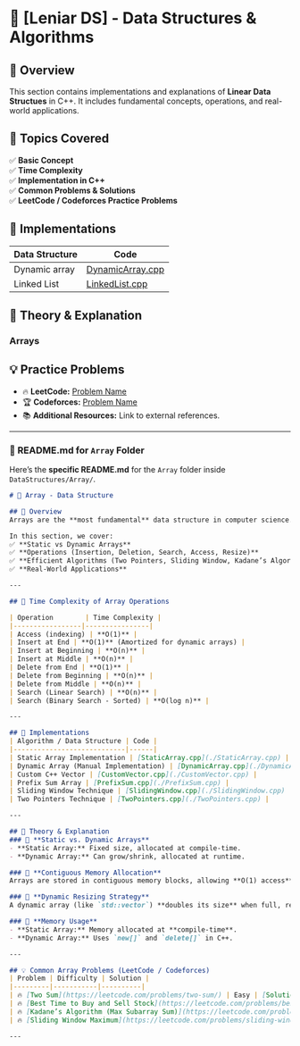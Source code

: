 # 📂 [Leniar DS] - Data Structures & Algorithms

## 📌 Overview
This section contains implementations and explanations of **Linear Data Structues** in C++. It includes fundamental concepts, operations, and real-world applications.

## 📖 Topics Covered
✅ **Basic Concept**  
✅ **Time Complexity**  
✅ **Implementation in C++**  
✅ **Common Problems & Solutions**  
✅ **LeetCode / Codeforces Practice Problems**

## 🚀 Implementations
| Data Structure | Code |
|----------------------------|------|
| Dynamic array | [DynamicArray.cpp](./DynamicArray.cpp) |
| Linked List | [LinkedList.cpp](./LinkedList.cpp) |

## 📝 Theory & Explanation
###     Arrays


## 💡 Practice Problems
- 🔥 **LeetCode:** [Problem Name](https://leetcode.com/problems/example/)
- 🏆 **Codeforces:** [Problem Name](https://codeforces.com/problemset/problem/example)
- 📚 **Additional Resources:** Link to external references.

---

### **📌 README.md for `Array` Folder**
Here’s the **specific README.md** for the `Array` folder inside `DataStructures/Array/`.

```md
# 📂 Array - Data Structure

## 📌 Overview
Arrays are the **most fundamental** data structure in computer science. They provide a **contiguous memory allocation**, making them efficient for indexed access.

In this section, we cover:
✅ **Static vs Dynamic Arrays**  
✅ **Operations (Insertion, Deletion, Search, Access, Resize)**  
✅ **Efficient Algorithms (Two Pointers, Sliding Window, Kadane’s Algorithm)**  
✅ **Real-World Applications**  

---

## 📖 Time Complexity of Array Operations

| Operation        | Time Complexity |
|-----------------|----------------|
| Access (indexing) | **O(1)** |
| Insert at End | **O(1)** (Amortized for dynamic arrays) |
| Insert at Beginning | **O(n)** |
| Insert at Middle | **O(n)** |
| Delete from End | **O(1)** |
| Delete from Beginning | **O(n)** |
| Delete from Middle | **O(n)** |
| Search (Linear Search) | **O(n)** |
| Search (Binary Search - Sorted) | **O(log n)** |

---

## 🚀 Implementations
| Algorithm / Data Structure | Code |
|----------------------------|------|
| Static Array Implementation | [StaticArray.cpp](./StaticArray.cpp) |
| Dynamic Array (Manual Implementation) | [DynamicArray.cpp](./DynamicArray.cpp) |
| Custom C++ Vector | [CustomVector.cpp](./CustomVector.cpp) |
| Prefix Sum Array | [PrefixSum.cpp](./PrefixSum.cpp) |
| Sliding Window Technique | [SlidingWindow.cpp](./SlidingWindow.cpp) |
| Two Pointers Technique | [TwoPointers.cpp](./TwoPointers.cpp) |

---

## 📝 Theory & Explanation
### 📌 **Static vs. Dynamic Arrays**
- **Static Array:** Fixed size, allocated at compile-time.
- **Dynamic Array:** Can grow/shrink, allocated at runtime.

### 📌 **Contiguous Memory Allocation**
Arrays are stored in contiguous memory blocks, allowing **O(1) access** via indexing.

### 📌 **Dynamic Resizing Strategy**
A dynamic array (like `std::vector`) **doubles its size** when full, reducing overall complexity.

### 📌 **Memory Usage**
- **Static Array:** Memory allocated at **compile-time**.
- **Dynamic Array:** Uses `new[]` and `delete[]` in C++.

---

## 💡 Common Array Problems (LeetCode / Codeforces)
| Problem | Difficulty | Solution |
|---------|-----------|----------|
| 🔥 [Two Sum](https://leetcode.com/problems/two-sum/) | Easy | [Solution](./TwoSum.cpp) |
| 🔥 [Best Time to Buy and Sell Stock](https://leetcode.com/problems/best-time-to-buy-and-sell-stock/) | Easy | [Solution](./BuySellStock.cpp) |
| 🔥 [Kadane’s Algorithm (Max Subarray Sum)](https://leetcode.com/problems/maximum-subarray/) | Medium | [Solution](./Kadane.cpp) |
| 🔥 [Sliding Window Maximum](https://leetcode.com/problems/sliding-window-maximum/) | Hard | [Solution](./SlidingWindowMaximum.cpp) |

---